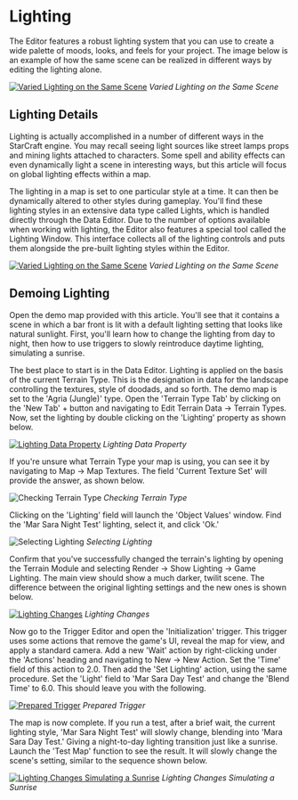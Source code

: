 # Lighting

The Editor features a robust lighting system that you can use to create a wide palette of moods, looks, and feels for your project. The image below is an example of how the same scene can be realized in different ways by editing the lighting alone.

[![Varied Lighting on the Same Scene](./resources/027_Lighting1.png)](./resources/027_Lighting1.png)
*Varied Lighting on the Same Scene*

## Lighting Details

Lighting is actually accomplished in a number of different ways in the StarCraft engine. You may recall seeing light sources like street lamps props and mining lights attached to characters. Some spell and ability effects can even dynamically light a scene in interesting ways, but this article will focus on global lighting effects within a map.

The lighting in a map is set to one particular style at a time. It can then be dynamically altered to other styles during gameplay. You'll find these lighting styles in an extensive data type called Lights, which is handled directly through the Data Editor. Due to the number of options available when working with lighting, the Editor also features a special tool called the Lighting Window. This interface collects all of the lighting controls and puts them alongside the pre-built lighting styles within the Editor.

[![Varied Lighting on the Same Scene](./resources/027_Lighting2.png)](./resources/027_Lighting2.png)
*Varied Lighting on the Same Scene*

## Demoing Lighting

Open the demo map provided with this article. You'll see that it contains a scene in which a bar front is lit with a default lighting setting that looks like natural sunlight. First, you'll learn how to change the lighting from day to night, then how to use triggers to slowly reintroduce daytime lighting, simulating a sunrise.

The best place to start is in the Data Editor. Lighting is applied on the basis of the current Terrain Type. This is the designation in data for the landscape controlling the textures, style of doodads, and so forth. The demo map is set to the 'Agria (Jungle)' type. Open the 'Terrain Type Tab' by clicking on the 'New Tab' + button and navigating to Edit Terrain Data -\> Terrain Types. Now, set the lighting by double clicking on the 'Lighting' property as shown below.

[![Lighting Data Property](./resources/027_Lighting3.png)](./resources/027_Lighting3.png)
*Lighting Data Property*

If you're unsure what Terrain Type your map is using, you can see it by navigating to Map -\> Map Textures. The field 'Current Texture Set' will provide the answer, as shown below.

![Checking Terrain Type](./resources/027_Lighting4.png)
*Checking Terrain Type*

Clicking on the 'Lighting' field will launch the 'Object Values' window. Find the 'Mar Sara Night Test' lighting, select it, and click 'Ok.'

![Selecting Lighting](./resources/027_Lighting5.png)
*Selecting Lighting*

Confirm that you've successfully changed the terrain's lighting by opening the Terrain Module and selecting Render -\> Show Lighting -\> Game Lighting. The main view should show a much darker, twilit scene. The difference between the original lighting settings and the new ones is shown below.

[![Lighting Changes](./resources/027_Lighting6.png)](./resources/027_Lighting6.png)
*Lighting Changes*

Now go to the Trigger Editor and open the 'Initialization' trigger. This trigger uses some actions that remove the game's UI, reveal the map for view, and apply a standard camera. Add a new 'Wait' action by right-clicking under the 'Actions' heading and navigating to New -\> New Action. Set the 'Time' field of this action to 2.0. Then add the 'Set Lighting' action, using the same procedure. Set the 'Light' field to 'Mar Sara Day Test' and change the 'Blend Time' to 6.0. This should leave you with the following.

[![Prepared Trigger](./resources/027_Lighting7.png)](./resources/027_Lighting7.png)
*Prepared Trigger*

The map is now complete. If you run a test, after a brief wait, the current lighting style, 'Mar Sara Night Test' will slowly change, blending into 'Mara Sara Day Test.' Giving a night-to-day lighting transition just like a sunrise. Launch the 'Test Map' function to see the result. It will slowly change the scene's setting, similar to the sequence shown below.

[![Lighting Changes Simulating a Sunrise](./resources/027_Lighting8.png)](./resources/027_Lighting8.png)
*Lighting Changes Simulating a Sunrise*
